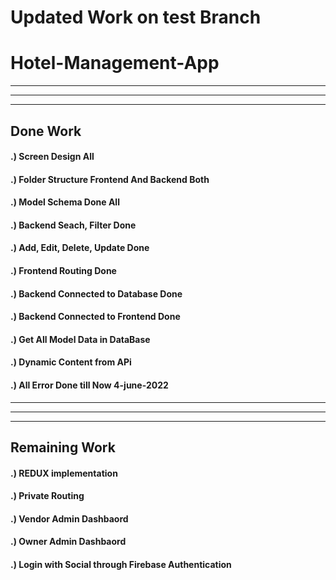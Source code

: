 # Updated Work on test Branch

# Hotel-Management-App

------------------------------------------------------------------------------
------------------------------------------------------------------------------
------------------------------------------------------------------------------


## Done Work
#### .) Screen Design All
#### .) Folder Structure Frontend And Backend Both
#### .) Model Schema Done All
#### .) Backend Seach, Filter Done
#### .) Add, Edit, Delete, Update Done
#### .) Frontend Routing Done
#### .) Backend Connected to Database Done
#### .) Backend Connected to Frontend Done
#### .) Get All Model Data in DataBase
#### .) Dynamic Content from APi 
#### .) All Error Done till Now 4-june-2022


------------------------------------------------------------------------------
------------------------------------------------------------------------------
------------------------------------------------------------------------------



## Remaining Work 
#### .) REDUX implementation
#### .) Private Routing
#### .) Vendor Admin Dashbaord
#### .) Owner Admin Dashbaord
#### .) Login with Social through Firebase Authentication 
